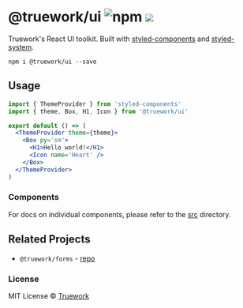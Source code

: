 # @truework/ui ![npm](https://img.shields.io/npm/v/@truework/ui) [![](https://badgen.net/bundlephobia/minzip/@truework/ui)](https://bundlephobia.com/result?p=@truework/ui)

Truework's React UI toolkit. Built with
[styled-components](https://github.com/styled-components/styled-components) and
[styled-system](https://github.com/styled-system/styled-system).

```
npm i @truework/ui --save
```

## Usage

```jsx
import { ThemeProvider } from 'styled-components'
import { theme, Box, H1, Icon } from '@truework/ui'

export default () => (
  <ThemeProvider theme={theme}>
    <Box py='sm'>
      <H1>Hello world!</H1>
      <Icon name='Heart' />
    </Box>
  </ThemeProvider>
)
```

### Components

For docs on individual components, please refer to the [src](https://github.com/truework/ui/tree/master/packages/ui/src) directory.

## Related Projects

- `@truework/forms` - [repo](https://github.com/truework/forms)

### License

MIT License © [Truework](https://truework.com)
